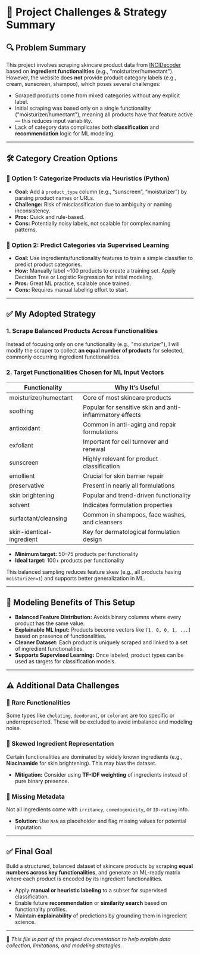 # 🧪 Project Challenges & Strategy Summary

## 🔍 Problem Summary

This project involves scraping skincare product data from [INCIDecoder](https://incidecoder.com) based on **ingredient functionalities** (e.g., "moisturizer/humectant"). However, the website does **not** provide product category labels (e.g., cream, sunscreen, shampoo), which poses several challenges:

- Scraped products come from mixed categories without any explicit label.
- Initial scraping was based only on a single functionality ("moisturizer/humectant"), meaning all products have that feature active — this reduces input variability.
- Lack of category data complicates both **classification** and **recommendation** logic for ML modeling.

---

## 🛠️ Category Creation Options

### 🔹 Option 1: Categorize Products via Heuristics (Python)
- **Goal:** Add a `product_type` column (e.g., “sunscreen”, “moisturizer”) by parsing product names or URLs.
- **Challenge:** Risk of misclassification due to ambiguity or naming inconsistency.
- **Pros:** Quick and rule-based.
- **Cons:** Potentially noisy labels, not scalable for complex naming patterns.

### 🔹 Option 2: Predict Categories via Supervised Learning
- **Goal:** Use ingredients/functionality features to train a simple classifier to predict product categories.
- **How:** Manually label ~100 products to create a training set. Apply Decision Tree or Logistic Regression for initial modeling.
- **Pros:** Great ML practice, scalable once trained.
- **Cons:** Requires manual labeling effort to start.

---

## ✅ My Adopted Strategy

### 1. **Scrape Balanced Products Across Functionalities**
Instead of focusing only on one functionality (e.g., "moisturizer"), I will modify the scraper to collect **an equal number of products** for selected, commonly occurring ingredient functionalities.

### 2. **Target Functionalities Chosen for ML Input Vectors**

| Functionality              | Why It’s Useful                                              |
|---------------------------|--------------------------------------------------------------|
| moisturizer/humectant     | Core of most skincare products                               |
| soothing                  | Popular for sensitive skin and anti-inflammatory effects     |
| antioxidant               | Common in anti-aging and repair formulations                 |
| exfoliant                 | Important for cell turnover and renewal                      |
| sunscreen                 | Highly relevant for product classification                   |
| emollient                 | Crucial for skin barrier repair                              |
| preservative              | Present in nearly all formulations                          |
| skin brightening          | Popular and trend-driven functionality                       |
| solvent                   | Indicates formulation properties                             |
| surfactant/cleansing      | Common in shampoos, face washes, and cleansers               |
| skin-identical-ingredient | Key for dermatological formulation design                    |

- **Minimum target:** 50–75 products per functionality  
- **Ideal target:** 100+ products per functionality

This balanced sampling reduces feature skew (e.g., all products having `moisturizer=1`) and supports better generalization in ML.

---

## 📐 Modeling Benefits of This Setup

- **Balanced Feature Distribution:** Avoids binary columns where every product has the same value.
- **Explainable ML Input:** Products become vectors like `[1, 0, 0, 1, ...]` based on presence of functionalities.
- **Cleaner Dataset:** Each product is uniquely scraped and linked to a set of ingredient functionalities.
- **Supports Supervised Learning:** Once labeled, product types can be used as targets for classification models.

---

## ⚠️ Additional Data Challenges

### 🔸 Rare Functionalities
Some types like `chelating`, `deodorant`, or `colorant` are too specific or underrepresented. These will be excluded to avoid imbalance and modeling noise.

### 🔸 Skewed Ingredient Representation
Certain functionalities are dominated by widely known ingredients (e.g., **Niacinamide** for skin brightening). This may bias the dataset.
- **Mitigation:** Consider using **TF-IDF weighting** of ingredients instead of pure binary presence.

### 🔸 Missing Metadata
Not all ingredients come with `irritancy`, `comedogenicity`, or `ID-rating` info.
- **Solution:** Use `NaN` as placeholder and flag missing values for potential imputation.

---

## ✅ Final Goal

Build a structured, balanced dataset of skincare products by scraping **equal numbers across key functionalities**, and generate an ML-ready matrix where each product is encoded by its ingredient functionalities.

- Apply **manual or heuristic labeling** to a subset for supervised classification.
- Enable future **recommendation** or **similarity search** based on functionality profiles.
- Maintain **explainability** of predictions by grounding them in ingredient science.

---

📁 _This file is part of the project documentation to help explain data collection, limitations, and modeling strategies._
